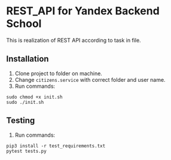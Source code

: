# REST_API for Yandex Backend School

This is realization of REST API according to task in file.

## Installation

1. Clone project to folder on machine.
1. Change `citizens.service` with correct folder and user name.
1. Run commands:
```
sudo chmod +x init.sh
sudo ./init.sh
```

## Testing

1. Run commands:
```
pip3 install -r test_requirements.txt
pytest tests.py
```
